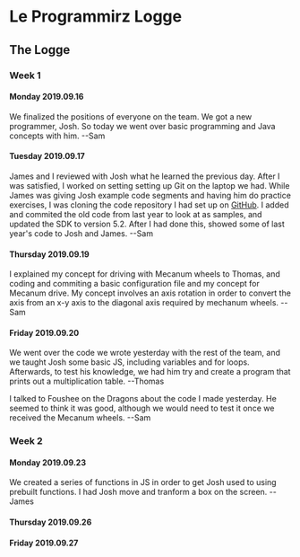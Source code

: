 # Le Programmirz Logge

## The Logge

### Week 1
#### Monday 2019.09.16
We finalized the positions of everyone on the team.
We got a new programmer, Josh.
So today we went over basic programming and Java concepts with him.
--Sam
#### Tuesday 2019.09.17
James and I reviewed with Josh what he learned the previous day.
After I was satisfied, I worked on setting setting up Git on the laptop we had.
While James was giving Josh example code segments and having him do practice exercises,
I was cloning the code repository I had set up on [GitHub](https://github.com/samheiden/SkyStone-Wyverns12889/).
I added and commited the old code from last year to look at as samples,
and updated the SDK to version 5.2.
After I had done this, showed some of last year's code to Josh and James.
--Sam
#### Thursday 2019.09.19
I explained my concept for driving with Mecanum wheels to Thomas, and 
coding and commiting a basic configuration file and my concept for 
Mecanum drive.
My concept involves an axis rotation in order to convert the axis from an x-y axis
to the diagonal axis required by mechanum wheels.
--Sam
#### Friday 2019.09.20
We went over the code we wrote yesterday with the rest of the team, and
we taught Josh some basic JS, including variables and for loops. Afterwards, to test his knowledge, we had him try and create a program that prints out a multiplication table.
--Thomas

I talked to Foushee on the Dragons about the code I made yesterday.
He seemed to think it was good, although we would need to test it once we received the Mecanum wheels.
--Sam

### Week 2
#### Monday 2019.09.23
We created a series of functions in JS in order to get Josh used to using prebuilt functions.
I had Josh move and tranform a box on the screen.
--James 
#### Thursday 2019.09.26

#### Friday 2019.09.27
